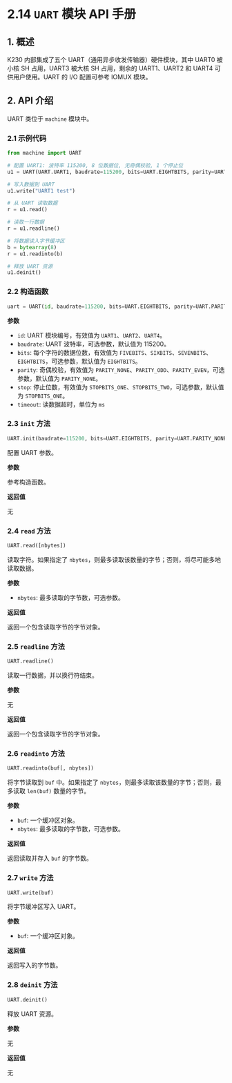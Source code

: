 # 2.14 `UART` 模块 API 手册

## 1. 概述

K230 内部集成了五个 UART（通用异步收发传输器）硬件模块，其中 UART0 被小核 SH 占用，UART3 被大核 SH 占用，剩余的 UART1、UART2 和 UART4 可供用户使用。UART 的 I/O 配置可参考 IOMUX 模块。

## 2. API 介绍

UART 类位于 `machine` 模块中。

### 2.1 示例代码

```python
from machine import UART

# 配置 UART1: 波特率 115200, 8 位数据位, 无奇偶校验, 1 个停止位
u1 = UART(UART.UART1, baudrate=115200, bits=UART.EIGHTBITS, parity=UART.PARITY_NONE, stop=UART.STOPBITS_ONE)

# 写入数据到 UART
u1.write("UART1 test")

# 从 UART 读取数据
r = u1.read()

# 读取一行数据
r = u1.readline()

# 将数据读入字节缓冲区
b = bytearray(8)
r = u1.readinto(b)

# 释放 UART 资源
u1.deinit()
```

### 2.2 构造函数

```python
uart = UART(id, baudrate=115200, bits=UART.EIGHTBITS, parity=UART.PARITY_NONE, stop=UART.STOPBITS_ONE, timeout = 0)
```

**参数**

- `id`: UART 模块编号，有效值为 `UART1`、`UART2`、`UART4`。
- `baudrate`: UART 波特率，可选参数，默认值为 115200。
- `bits`: 每个字符的数据位数，有效值为 `FIVEBITS`、`SIXBITS`、`SEVENBITS`、`EIGHTBITS`，可选参数，默认值为 `EIGHTBITS`。
- `parity`: 奇偶校验，有效值为 `PARITY_NONE`、`PARITY_ODD`、`PARITY_EVEN`，可选参数，默认值为 `PARITY_NONE`。
- `stop`: 停止位数，有效值为 `STOPBITS_ONE`、`STOPBITS_TWO`，可选参数，默认值为 `STOPBITS_ONE`。
- `timeout`: 读数据超时，单位为 `ms`

### 2.3 `init` 方法

```python
UART.init(baudrate=115200, bits=UART.EIGHTBITS, parity=UART.PARITY_NONE, stop=UART.STOPBITS_ONE)
```

配置 UART 参数。

**参数**

参考构造函数。

**返回值**

无

### 2.4 `read` 方法

```python
UART.read([nbytes])
```

读取字符。如果指定了 `nbytes`，则最多读取该数量的字节；否则，将尽可能多地读取数据。

**参数**

- `nbytes`: 最多读取的字节数，可选参数。

**返回值**

返回一个包含读取字节的字节对象。

### 2.5 `readline` 方法

```python
UART.readline()
```

读取一行数据，并以换行符结束。

**参数**

无

**返回值**

返回一个包含读取字节的字节对象。

### 2.6 `readinto` 方法

```python
UART.readinto(buf[, nbytes])
```

将字节读取到 `buf` 中。如果指定了 `nbytes`，则最多读取该数量的字节；否则，最多读取 `len(buf)` 数量的字节。

**参数**

- `buf`: 一个缓冲区对象。
- `nbytes`: 最多读取的字节数，可选参数。

**返回值**

返回读取并存入 `buf` 的字节数。

### 2.7 `write` 方法

```python
UART.write(buf)
```

将字节缓冲区写入 UART。

**参数**

- `buf`: 一个缓冲区对象。

**返回值**

返回写入的字节数。

### 2.8 `deinit` 方法

```python
UART.deinit()
```

释放 UART 资源。

**参数**

无

**返回值**

无
